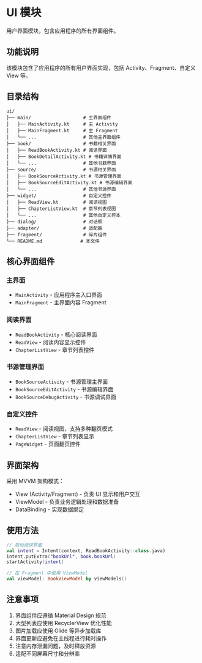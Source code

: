 # UI 模块

用户界面模块，包含应用程序的所有界面组件。

## 功能说明

该模块包含了应用程序的所有用户界面实现，包括 Activity、Fragment、自定义 View 等。

## 目录结构

```
ui/
├── main/                   # 主界面组件
│   ├── MainActivity.kt     # 主 Activity
│   ├── MainFragment.kt     # 主 Fragment
│   └── ...                 # 其他主界面组件
├── book/                   # 书籍相关界面
│   ├── ReadBookActivity.kt # 阅读界面
│   ├── BookDetailActivity.kt # 书籍详情界面
│   └── ...                 # 其他书籍界面
├── source/                 # 书源相关界面
│   ├── BookSourceActivity.kt # 书源管理界面
│   ├── BookSourceEditActivity.kt # 书源编辑界面
│   └── ...                 # 其他书源界面
├── widget/                 # 自定义控件
│   ├── ReadView.kt         # 阅读视图
│   ├── ChapterListView.kt  # 章节列表视图
│   └── ...                 # 其他自定义控本
├── dialog/                 # 对话框
├── adapter/                # 适配器
├── fragment/               # 碎片组件
└── README.md              # 本文件
```

## 核心界面组件

### 主界面
- `MainActivity` - 应用程序主入口界面
- `MainFragment` - 主界面内容 Fragment

### 阅读界面
- `ReadBookActivity` - 核心阅读界面
- `ReadView` - 阅读内容显示控件
- `ChapterListView` - 章节列表控件

### 书源管理界面
- `BookSourceActivity` - 书源管理主界面
- `BookSourceEditActivity` - 书源编辑界面
- `BookSourceDebugActivity` - 书源调试界面

### 自定义控件
- `ReadView` - 阅读视图，支持多种翻页模式
- `ChapterListView` - 章节列表显示
- `PageWidget` - 页面翻页控件

## 界面架构

采用 MVVM 架构模式：
- View (Activity/Fragment) - 负责 UI 显示和用户交互
- ViewModel - 负责业务逻辑处理和数据准备
- DataBinding - 实现数据绑定

## 使用方法

```kotlin
// 启动阅读界面
val intent = Intent(context, ReadBookActivity::class.java)
intent.putExtra("bookUrl", book.bookUrl)
startActivity(intent)

// 在 Fragment 中使用 ViewModel
val viewModel: BookViewModel by viewModels()
```

## 注意事项

1. 界面组件应遵循 Material Design 规范
2. 大型列表应使用 RecyclerView 优化性能
3. 图片加载应使用 Glide 等异步加载库
4. 界面更新应避免在主线程进行耗时操作
5. 注意内存泄漏问题，及时释放资源
6. 适配不同屏幕尺寸和分辨率
